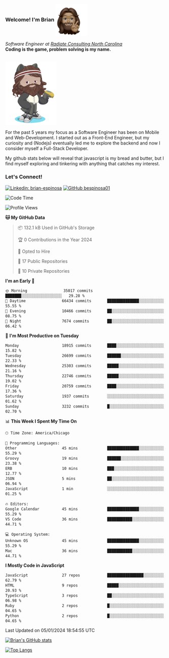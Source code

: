 ###  Welcome! I'm Brian <img align="center" src="https://github.com/bespinosa01/bespinosa01/blob/main/assets/peace-animoji.png" height="100" /></h2>
<p><em>Software Engineer at <a href="https://www.radiateconsulting.coop/north-carolina-tech-coop">Radiate Consulting North Carolina</a>
 <br/>
<!-- </br>Developer Consultant at <a href="https://codethedream.org/">Code The Dream</a> -->
</em> <b>Coding is the game, problem solving is my name.</b></p>

<br/>


 <img align="center" src="https://github.com/bespinosa01/bespinosa01/blob/main/assets/octo-me.png" height="200" /> 
 <p>
 For the past 5 years my focus as a Software Engineer has been on Mobile and Web-Development. I started out as a Front-End Engineer, but my curiosity and (Nodejs) eventually led me to explore the backend and now I consider myself a Full-Stack Developer.
</p>
<p>
 My github stats below will reveal that javascript is my bread and butter, but I find myself exploring and tinkering with anything that catches my interest. 
 </p>
 
 
### Let's Connect!

[![Linkedin: brian-espinosa](https://img.shields.io/badge/-brian--espinosa-blue?style=flat-square&logo=Linkedin&logoColor=white&link=https://www.linkedin.com/in/brian-espinosa/)](https://www.linkedin.com/in/brian-espinosa/)
[![GitHub bespinosa01](https://img.shields.io/github/followers/bespinosa01?label=follow&style=social)](https://github.com/bespinosa01)



<!--START_SECTION:waka-->
![Code Time](http://img.shields.io/badge/Code%20Time-1%2C403%20hrs%2026%20mins-blue)

![Profile Views](http://img.shields.io/badge/Profile%20Views-0-blue)

**🐱 My GitHub Data** 

> 📦 132.1 kB Used in GitHub's Storage 
 > 
> 🏆 0 Contributions in the Year 2024
 > 
> 💼 Opted to Hire
 > 
> 📜 17 Public Repositories 
 > 
> 🔑 10 Private Repositories 
 > 
**I'm an Early 🐤** 

```text
🌞 Morning                35017 commits       ███████░░░░░░░░░░░░░░░░░░   29.28 % 
🌆 Daytime                66434 commits       ██████████████░░░░░░░░░░░   55.55 % 
🌃 Evening                10466 commits       ██░░░░░░░░░░░░░░░░░░░░░░░   08.75 % 
🌙 Night                  7674 commits        ██░░░░░░░░░░░░░░░░░░░░░░░   06.42 % 
```
📅 **I'm Most Productive on Tuesday** 

```text
Monday                   18915 commits       ████░░░░░░░░░░░░░░░░░░░░░   15.82 % 
Tuesday                  26699 commits       ██████░░░░░░░░░░░░░░░░░░░   22.33 % 
Wednesday                25303 commits       █████░░░░░░░░░░░░░░░░░░░░   21.16 % 
Thursday                 22746 commits       █████░░░░░░░░░░░░░░░░░░░░   19.02 % 
Friday                   20759 commits       ████░░░░░░░░░░░░░░░░░░░░░   17.36 % 
Saturday                 1937 commits        ░░░░░░░░░░░░░░░░░░░░░░░░░   01.62 % 
Sunday                   3232 commits        █░░░░░░░░░░░░░░░░░░░░░░░░   02.70 % 
```


📊 **This Week I Spent My Time On** 

```text
🕑︎ Time Zone: America/Chicago

💬 Programming Languages: 
Other                    45 mins             ██████████████░░░░░░░░░░░   55.29 % 
Groovy                   19 mins             ██████░░░░░░░░░░░░░░░░░░░   23.38 % 
ERB                      10 mins             ███░░░░░░░░░░░░░░░░░░░░░░   12.77 % 
JSON                     5 mins              ██░░░░░░░░░░░░░░░░░░░░░░░   06.94 % 
JavaScript               1 min               ░░░░░░░░░░░░░░░░░░░░░░░░░   01.25 % 

🔥 Editors: 
Google Calendar          45 mins             ██████████████░░░░░░░░░░░   55.29 % 
VS Code                  36 mins             ███████████░░░░░░░░░░░░░░   44.71 % 

💻 Operating System: 
Unknown OS               45 mins             ██████████████░░░░░░░░░░░   55.29 % 
Mac                      36 mins             ███████████░░░░░░░░░░░░░░   44.71 % 
```

**I Mostly Code in JavaScript** 

```text
JavaScript               27 repos            ████████████████░░░░░░░░░   62.79 % 
HTML                     9 repos             █████░░░░░░░░░░░░░░░░░░░░   20.93 % 
TypeScript               3 repos             ██░░░░░░░░░░░░░░░░░░░░░░░   06.98 % 
Ruby                     2 repos             █░░░░░░░░░░░░░░░░░░░░░░░░   04.65 % 
Python                   2 repos             █░░░░░░░░░░░░░░░░░░░░░░░░   04.65 % 
```




 Last Updated on 05/01/2024 18:54:55 UTC
<!--END_SECTION:waka-->


<!--  Github STATS -->
[![Brian's GitHub stats](https://github-readme-stats.vercel.app/api?username=bespinosa01&hide=stars,contribs&count_private=true&show_icons=true)](https://github.com/anuraghazra/github-readme-stats)

[![Top Langs](https://github-readme-stats.vercel.app/api/top-langs/?username=bespinosa01&layout=compact)](https://github.com/anuraghazra/github-readme-stats)



<!--
**bespinosa01/bespinosa01** is a ✨ _special_ ✨ repository because its `README.md` (this file) appears on your GitHub profile.

Here are some ideas to get you started:

- 🔭 I’m currently working on ...
- 🌱 I’m currently learning ...
- 👯 I’m looking to collaborate on ...
- 🤔 I’m looking for help with ...
- 💬 Ask me about ...
- 📫 How to reach me: ...
- 😄 Pronouns: ...
- ⚡ Fun fact: ...
-->
